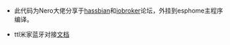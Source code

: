 ##

- 此代码为Nero大佬分享于[hassbian](https://bbs.hassbian.com/thread-11351-1-1.html)和[iobroker](https://bbs.iobroker.cn/t/topic/5996)论坛，外挂到esphome主程序编译。

- ttl米家蓝牙对接[文档](https://iot.mi.com/new/doc/embedded-development/ble/object-definition)

